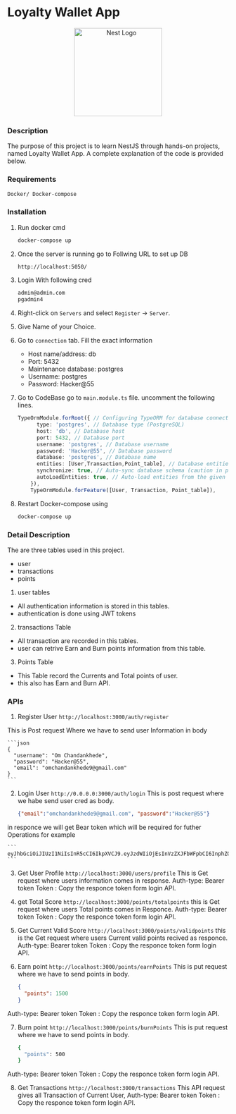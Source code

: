 
# Loyalty Wallet App

<p align="center">
  <a href="http://nestjs.com/" target="blank"><img src="https://nestjs.com/img/logo-small.svg" width="200" alt="Nest Logo" /></a>
</p>



### Description

The purpose of this project is to learn NestJS through hands-on projects, named Loyalty Wallet App. A complete explanation of the code is provided below.

### Requirements

```bash
Docker/ Docker-compose
```

### Installation

1. Run docker cmd

    ```bash
    docker-compose up
    ```

2. Once the server is running go to Follwing URL to set up DB

    ```bash
    http://localhost:5050/
    ```

3. Login With following cred

    ```bash
    admin@admin.com
    pgadmin4
    ```

4. Right-click on `Servers` and select `Register` -> `Server`.
5. Give Name of your Choice.
6. Go to `connection` tab. Fill the exact information
    - Host name/address: db
    - Port: 5432
    - Maintenance database: postgres
    - Username: postgres
    - Password: Hacker@55

7. Go to CodeBase go to `main.module.ts` file. uncomment the following lines.

    ```typescript
    TypeOrmModule.forRoot({ // Configuring TypeORM for database connection
          type: 'postgres', // Database type (PostgreSQL)
          host: 'db', // Database host
          port: 5432, // Database port
          username: 'postgres', // Database username
          password: 'Hacker@55', // Database password
          database: 'postgres', // Database name
          entities: [User,Transaction,Point_table], // Database entities (e.g., User entity)
          synchronize: true, // Auto-sync database schema (caution in production)
          autoLoadEntities: true, // Auto-load entities from the given directories
        }),
        TypeOrmModule.forFeature([User, Transaction, Point_table]),
    ```

8. Restart Docker-compose using

    ```bash
    docker-compose up
    ```

### Detail Description

The are three tables used in this project. 
- user
- transactions
- points

1. user tables
- All authentication information is stored in this tables.
- authentication is done using JWT tokens

2. transactions Table
- All transaction are recorded in this tables.
- user can retrive Earn and Burn points information from this table.

3. Points Table
- This Table record the Currents and Total points of user.
- this also has Earn and Burn API.

### APIs

1. Register User ` http://localhost:3000/auth/register `

This is Post request Where we have to send user Information in body

    ```json
    {
      "username": "Om Chandankhede",
      "password": "Hacker@55",
      "email": "omchandankhede9@gmail.com"
    }
    ```

2. Login User ` http://0.0.0.0:3000/auth/login ` 
This is post request where we habe send user cred as body.

    ```json
    {"email":"omchandankhede9@gmail.com", "password":"Hacker@55"}
    ```

in responce we will get Bear token which will be required for futher Operations
for example

    ```
    eyJhbGciOiJIUzI1NiIsInR5cCI6IkpXVCJ9.eyJzdWIiOjEsInVzZXJFbWFpbCI6InphZGVhYmhpODc4MUBnbWFpbC5jb20iLCJpYXQiOjE3MDQ4OTI3NzIsImV4cCI6MTcwNDg5MzA3Mn0.gMrcgCZrPfiEVyLcPnc5........................
    ```

3. Get User Profile ` http://localhost:3000/users/profile `
This is Get request where users information comes in response.
Auth-type: Bearer token
Token : Copy the responce token form login API.

4. get Total Score ` http://localhost:3000/points/totalpoints `
this is Get request where users Total points comes in Responce.
Auth-type: Bearer token
Token : Copy the responce token form login API.

5. Get Current Valid Score ` http://localhost:3000/points/validpoints `
this is the Get request where users Current valid points recived as responce.
Auth-type: Bearer token
Token : Copy the responce token form login API.

6. Earn point ` http://localhost:3000/points/earnPoints `
This is put request where we have to send points in body.

    ```json
    {
      "points": 1500
    }
    ```

Auth-type: Bearer token
Token : Copy the responce token form login API.

7. Burn point ` http://localhost:3000/points/burnPoints `
This is put request where we have to send points in body.

    ```bash
    {
      "points": 500
    }

    ```

Auth-type: Bearer token
Token : Copy the responce token form login API.

8. Get Transactions ` http://localhost:3000/transactions `
This API request gives all Transaction of Current User,
Auth-type: Bearer token
Token : Copy the responce token form login API.
